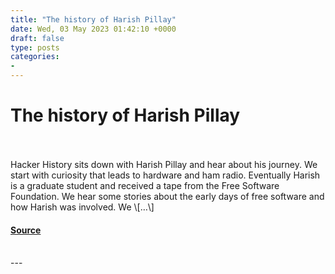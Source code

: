```yaml
---
title: "The history of Harish Pillay"
date: Wed, 03 May 2023 01:42:10 +0000
draft: false
type: posts
categories: 
- 
---
```

# The history of Harish Pillay

<br/>

<br/>
Hacker History sits down with Harish Pillay and hear about his journey. We start with curiosity that leads to hardware and ham radio. Eventually Harish is a graduate student and received a tape from the Free Software Foundation. We hear some stories about the early days of free software and how Harish was involved. We \[…\]

#### [Source](https://hackerhistory.com/podcast/the-history-of-harish-pillay/)

<br/>
---
